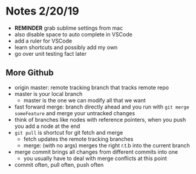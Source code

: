 # Notes 2/20/19
- **REMINDER** grab sublime settings from mac
- also disable space to auto complete in VSCode
- add a ruler for VSCode
- learn shortcuts and possibly add my own
- go over unit testing fact later

## More Github
- origin master: remote tracking branch that tracks remote repo
- master is your local branch
	- master is the one we can modify all that we want
- fast forward merge: branch directly ahead and you run with `git merge someFeature` and merge your untracked changes
- think of branches like nodes with reference pointers, when you push you add a node at the end
- `git pull` is shortcut for git fetch and merge
	- fetch updates the remote tracking branches
	- merge: (with no args) merges the right r.t.b into the current branch
- merge commit brings all changes from different commits into one
	- you usually have to deal with merge conflicts at this point
- commit often, pull often, push often
